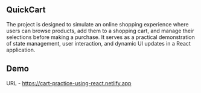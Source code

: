 ## QuickCart
The project is designed to simulate an online shopping experience where users can browse products, add them to a shopping cart, and manage their selections before making a purchase. It serves as a practical demonstration of state management, user interaction, and dynamic UI updates in a React application.

## Demo

URL - https://cart-practice-using-react.netlify.app
